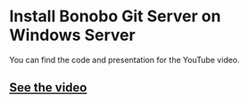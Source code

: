 # Install Bonobo Git Server on Windows Server
You can find the code and presentation for the YouTube video.

## [See the video](https://youtu.be/0-nWXuHjeJI)